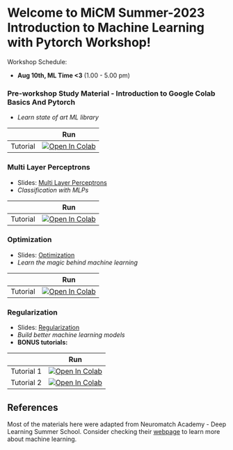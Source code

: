 # Welcome to MiCM Summer-2023 Introduction to Machine Learning with Pytorch Workshop!

Workshop Schedule:
* **Aug 10th, ML Time <3** (1.00 - 5.00 pm)

### Pre-workshop Study Material - Introduction to Google Colab Basics And Pytorch
* *Learn state of art ML library*

|   | Run |
| - | --- |
| Tutorial | [![Open In Colab](https://colab.research.google.com/assets/colab-badge.svg)](https://colab.research.google.com/github/tugcegurbuz/MiCM-Summer23-Intro-to-ML-with-Python/blob/main/tutorials/0_Introduction_to_Google_Colab_Basics_and_Pytorch.ipynb) |)


### Multi Layer Perceptrons
* Slides: [Multi Layer Perceptrons](https://github.com/tugcegurbuz/MiCM_Fall22_Machine-Learning-Principles/blob/main/lectures/Lecture1-Multi%20Layer%20Perceptrons.pdf)
* *Classification with MLPs*

|   | Run |
| - | --- |
| Tutorial | [![Open In Colab](https://colab.research.google.com/assets/colab-badge.svg)](https://github.com/tugcegurbuz/MiCM_Fall22_Machine-Learning-Principles/blob/main/tutorials/1_MLP_Tutorial.ipynb) |)

### Optimization
* Slides: [Optimization](https://github.com/tugcegurbuz/MiCM_Fall22_Machine-Learning-Principles/blob/main/lectures/Lecture2-Optimization.pdf)
* *Learn the magic behind machine learning*

|   | Run |
| - | --- |
| Tutorial | [![Open In Colab](https://colab.research.google.com/assets/colab-badge.svg)](https://github.com/tugcegurbuz/MiCM_Fall22_Machine-Learning-Principles/blob/main/tutorials/2_Optimization_Tutorial.ipynb) |)

### Regularization
* Slides: [Regularization](https://github.com/tugcegurbuz/MiCM_Fall22_Machine-Learning-Principles/blob/main/lectures/Lecture3-Regularization.pdf)
* *Build better machine learning models*
* **BONUS tutorials:**

|   | Run |
| - | --- |
| Tutorial 1 | [![Open In Colab](https://colab.research.google.com/assets/colab-badge.svg)](https://github.com/tugcegurbuz/MiCM_Fall22_Machine-Learning-Principles/blob/main/tutorials/3_Regularization_Tutorial_1.ipynb) |)
| Tutorial 2 | [![Open In Colab](https://colab.research.google.com/assets/colab-badge.svg)](https://github.com/tugcegurbuz/MiCM_Fall22_Machine-Learning-Principles/blob/main/tutorials/3_Regularization_Tutorial_2.ipynb) |)



## References

Most of the materials here were adapted from Neuromatch Academy - Deep Learning Summer School. Consider checking their [webpage](https://deeplearning.neuromatch.io/tutorials/intro.html) to learn more about machine learning.
